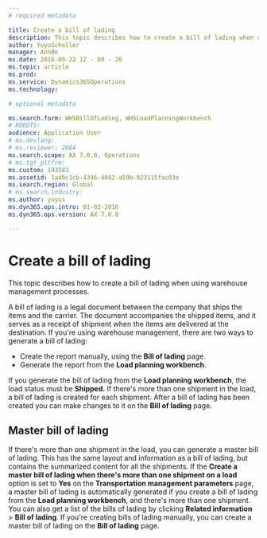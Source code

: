 ```yaml
---
# required metadata

title: Create a bill of lading
description: This topic describes how to create a bill of lading when using warehouse management processes.  
author: YuyuScheller
manager: AnnBe
ms.date: 2016-09-22 12 - 00 - 26
ms.topic: article
ms.prod: 
ms.service: Dynamics365Operations
ms.technology: 

# optional metadata

ms.search.form: WHSBillOfLading, WHSLoadPlanningWorkbench
# ROBOTS: 
audience: Application User
# ms.devlang: 
# ms.reviewer: 2084
ms.search.scope: AX 7.0.0, Operations
# ms.tgt_pltfrm: 
ms.custom: 193583
ms.assetid: 1ad0c1cb-4346-4042-a59b-923115fac03e
ms.search.region: Global
# ms.search.industry: 
ms.author: yuyus
ms.dyn365.ops.intro: 01-02-2016
ms.dyn365.ops.version: AX 7.0.0

---
```


# Create a bill of lading

This topic describes how to create a bill of lading when using warehouse management processes.  

A bill of lading is a legal document between the company that ships the items and the carrier. The document accompanies the shipped items, and it serves as a receipt of shipment when the items are delivered at the destination. If you're using warehouse management, there are two ways to generate a bill of lading:

-   Create the report manually, using the **Bill of lading** page.
-   Generate the report from the **Load planning workbench**.

If you generate the bill of lading from the **Load planning workbench**, the load status must be **Shipped.** If there's more than one shipment in the load, a bill of lading is created for each shipment. After a bill of lading has been created you can make changes to it on the **Bill of lading** page.

## Master bill of lading
If there's more than one shipment in the load, you can generate a master bill of lading. This has the same layout and information as a bill of lading, but contains the summarized content for all the shipments. If the **Create a master bill of lading when there's more than one shipment on a load** option is set to **Yes** on the **Transportation management parameters** page, a master bill of lading is automatically generated if you create a bill of lading from the **Load planning workbench**, and there's more than one shipment. You can also get a list of the bills of lading by clicking **Related information** &gt; **Bill of lading**. If you're creating bills of lading manually, you can create a master bill of lading on the **Bill of lading** page.

